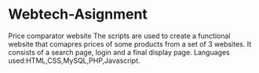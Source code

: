 # Webtech-Asignment
Price comparator website
The scripts are used to create a functional website that comapres prices of some products from a set of 3 websites.
It consists of a search page, login and a final display page. 
Languages used:HTML,CSS,MySQL,PHP,Javascript.

